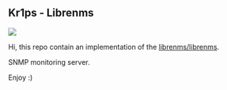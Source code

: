 ## Kr1ps - Librenms
![](http://kr1ps.com/wp-content/uploads/2020/03/navigate-to-start-letter-k-sign-180x180.png)

Hi, this repo contain an implementation of the [librenms/librenms](https://github.com/librenms/docker). 


SNMP monitoring server.

Enjoy  :)



